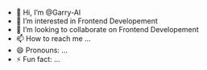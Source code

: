 - 👋 Hi, I’m @Garry-Al
- 👀 I’m interested in Frontend Developement
- 💞️ I’m looking to collaborate on Frontend Developement
- 📫 How to reach me ...
- 😄 Pronouns: ...
- ⚡ Fun fact: ...

<!---
Garry-Al/Garry-Al is a ✨ special ✨ repository because its `README.md` (this file) appears on your GitHub profile.
You can click the Preview link to take a look at your changes.
--->
